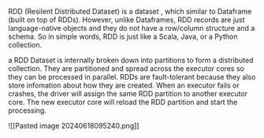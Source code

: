 RDD (Resilent Distributed Dataset) is a dataset , which similar to Dataframe (built on top of RDDs). However, unlike Dataframes, RDD records are just language-native objects and they do not have a row/column structure and a schema. So in simple words, RDD is just like a Scala, Java, or a Python collection.

a RDD Dataset is internally broken down into partitions to form a distributed collection. They are partitioned and spread across the executor cores  so they can be processed in parallel. RDDs are fault-tolerant because they also store infomation about how they are created. When an executor fails or crashes, the driver will assign the same RDD partition to another executor core. The new executor core will reload the RDD partition and start the processing. 

![[Pasted image 20240618095240.png]]

